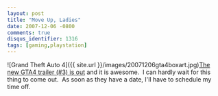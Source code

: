 ```yaml
---
layout: post
title: "Move Up, Ladies"
date: 2007-12-06 -0800
comments: true
disqus_identifier: 1316
tags: [gaming,playstation]
---
```

![Grand Theft Auto
4]({{ site.url }}/images/20071206gta4boxart.jpg)[The
new GTA4 trailer (\#3) is
out](http://www.rockstargames.com/IV/trailer_splash.html) and it is
awesome.  I can hardly wait for this thing to come out.  As soon as they
have a date, I'll have to schedule my time off.

